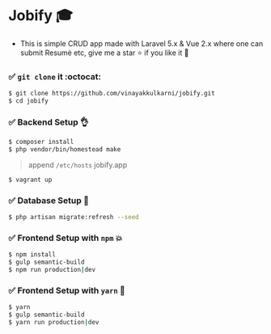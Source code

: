 # Jobify :mortar_board:

+ This is simple CRUD app made with Laravel 5.x & Vue 2.x where one can submit Resumè etc, give me a star :star: if you like it :beers:

### :white_check_mark: `git clone` it :octocat: 
```bash
$ git clone https://github.com/vinayakkulkarni/jobify.git
$ cd jobify
```

### :white_check_mark: Backend Setup :ok_hand:
```bash
$ composer install
$ php vendor/bin/homestead make
```
> append `/etc/hosts` jobify.app

``` bash
$ vagrant up
```

### :white_check_mark: Database Setup :notebook:
``` bash
$ php artisan migrate:refresh --seed
```

### :white_check_mark: Frontend Setup with `npm` :boom:
``` bash
$ npm install
$ gulp semantic-build
$ npm run production|dev
```
### :white_check_mark: Frontend Setup with `yarn` :100:
``` bash
$ yarn
$ gulp semantic-build
$ yarn run production|dev
```
